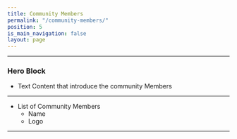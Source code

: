 ```yaml
---
title: Community Members
permalink: "/community-members/"
position: 5
is_main_navigation: false
layout: page
---
```


***
### Hero Block
+ Text Content that introduce the community Members

***

+ List of Community Members
    + Name
    + Logo

***
